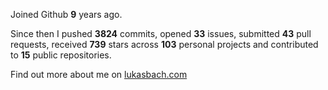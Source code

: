 Joined Github **9** years ago.

Since then I pushed **3824** commits, opened **33** issues, submitted **43** pull requests, received **739** stars across **103** personal projects and contributed to **15** public repositories.

Find out more about me on [lukasbach.com](https://lukasbach.com)

